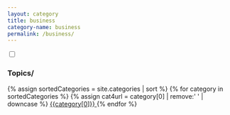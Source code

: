 ```yaml
---
layout: category
title: business
category-name: business
permalink: /business/
---
```


<input type="checkbox" class="sidebar-checkbox" id="sidebar-checkbox">

<div class="sidebar" id="sidebar">
  <nav class="sidebar-nav">
   <h3 class="category-topic">Topics/</h3>
    {% assign sortedCategories = site.categories | sort %}
    {% for category in sortedCategories %}
     {% assign cat4url = category[0] | remove:' ' | downcase %}
     <a class="sidebar-nav-item" href="{{site.baseurl}}/category/{{cat4url}}">
        {{category[0]}}
     </a>
    {% endfor %}
  </nav>

</div>